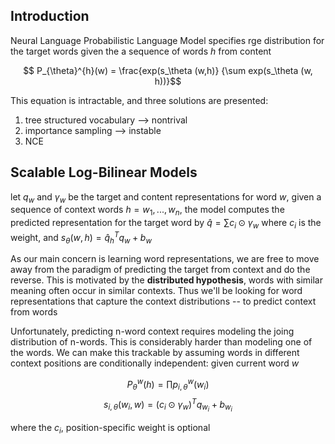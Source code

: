
## Introduction
Neural Language Probabilistic Language Model specifies rge distribution for the target words given the a sequence of words $h$ from content  
  
$$ P_{\theta}^{h}(w) = \frac{exp(s_\theta (w,h)} {\sum exp(s_\theta (w, h))}$$

This equation is intractable, and three solutions are presented:
1. tree structured vocabulary --> nontrival
2. importance sampling --> instable
3. NCE


## Scalable Log-Bilinear Models
let $q_w$ and $\gamma_w$ be the target and content representations for word $w$, given a sequence of context words $h = w_1, ..., w_n$, the model computes the predicted representation for the target word by $\widehat{q} = \sum c_i \odot \gamma_w$ where $c_i$ is the weight, and $s_\theta(w,h) = \widehat{q}_h ^T q_w + b_w$  
  
As our main concern is learning word representations, we are free to move away from the paradigm of predicting the target from context and do the reverse. This is motivated by the **distributed hypothesis**, words with similar meaning often occur in similar contexts. Thus we'll be looking for word representations that capture the context distributions -- to predict context from words

Unfortunately, predicting n-word context requires modeling the joing distribution of n-words. This is considerably harder than modeling one of the words. We can make this trackable by assuming words in different context positions are conditionally independent: given current word $w$

$$P_\theta^w(h) = \prod p_{i,\theta}^w(w_i) $$
$$s_{i,\theta}(w_i,w) = (c_i \odot \gamma_w)^T q_{w_i} + b_{w_i}$$

where the $c_i$, position-specific weight is optional


